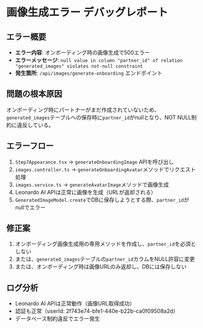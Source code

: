 # 画像生成エラー デバッグレポート

## エラー概要
- **エラー内容**: オンボーディング時の画像生成で500エラー
- **エラーメッセージ**: `null value in column "partner_id" of relation "generated_images" violates not-null constraint`
- **発生箇所**: `/api/images/generate-onboarding` エンドポイント

## 問題の根本原因
オンボーディング時にパートナーがまだ作成されていないため、`generated_images`テーブルへの保存時に`partner_id`がnullとなり、NOT NULL制約に違反している。

## エラーフロー
1. `Step7Appearance.tsx` → `generateOnboardingImage` APIを呼び出し
2. `images.controller.ts` → `generateOnboardingAvatar`メソッドでリクエスト処理
3. `images.service.ts` → `generateAvatarImage`メソッドで画像生成
4. Leonardo AI APIは正常に画像を生成（URLが返却される）
5. `GeneratedImageModel.create`でDBに保存しようとする際、`partner_id`がnullでエラー

## 修正案
1. オンボーディング画像生成用の専用メソッドを作成し、`partner_id`を必須としない
2. または、`generated_images`テーブルの`partner_id`カラムをNULL許容に変更
3. または、オンボーディング時は画像URLのみ返却し、DBには保存しない

## ログ分析
- Leonardo AI APIは正常動作（画像URL取得成功）
- 認証も正常（userId: 2f743e74-bfe1-440e-b22b-ca0f09508a2d）
- データベース制約違反でエラー発生